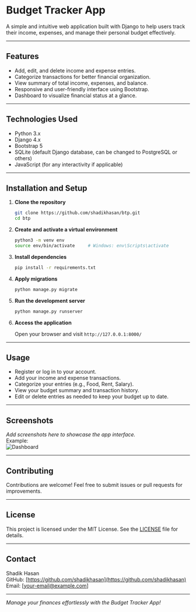 
# Budget Tracker App

A simple and intuitive web application built with Django to help users track their income, expenses, and manage their personal budget effectively.

---

## Features

- Add, edit, and delete income and expense entries.
- Categorize transactions for better financial organization.
- View summary of total income, expenses, and balance.
- Responsive and user-friendly interface using Bootstrap.
- Dashboard to visualize financial status at a glance.

---

## Technologies Used

- Python 3.x
- Django 4.x
- Bootstrap 5
- SQLite (default Django database, can be changed to PostgreSQL or others)
- JavaScript (for any interactivity if applicable)

---

## Installation and Setup

1. **Clone the repository**
   ```bash
   git clone https://github.com/shadikhasan/btp.git
   cd btp
   ```

2. **Create and activate a virtual environment**
   ```bash
   python3 -m venv env
   source env/bin/activate     # Windows: env\Scripts\activate
   ```

3. **Install dependencies**
   ```bash
   pip install -r requirements.txt
   ```

4. **Apply migrations**
   ```bash
   python manage.py migrate
   ```

5. **Run the development server**
   ```bash
   python manage.py runserver
   ```

6. **Access the application**

   Open your browser and visit `http://127.0.0.1:8000/`

---

## Usage

- Register or log in to your account.
- Add your income and expense transactions.
- Categorize your entries (e.g., Food, Rent, Salary).
- View your budget summary and transaction history.
- Edit or delete entries as needed to keep your budget up to date.

---

## Screenshots

_Add screenshots here to showcase the app interface._  
Example:  
![Dashboard](path/to/screenshot.png)

---

## Contributing

Contributions are welcome! Feel free to submit issues or pull requests for improvements.

---

## License

This project is licensed under the MIT License. See the [LICENSE](LICENSE) file for details.

---

## Contact

Shadik Hasan  
GitHub: [https://github.com/shadikhasan](https://github.com/shadikhasan)  
Email: [your-email@example.com]

---

*Manage your finances effortlessly with the Budget Tracker App!*
